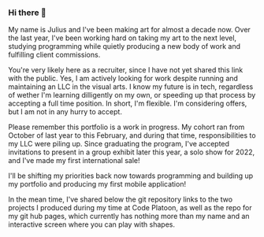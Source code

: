 ### Hi there 👋

My name is Julius and I've been making art for almost a decade now.  Over the last year, I've been working hard on taking my art to the next level, studying programming while quietly producing a new body of work and fulfilling client commissions.

You're very likely here as a recruiter, since I have not yet shared this link with the public.  Yes, I am actively looking for work despite running and maintaining an LLC in the visual arts.  I know my future is in tech, regardless of wether I'm learning dilligently on my own, or speeding up that process by accepting a full time position.  In short, I'm flexible.  I'm considering offers, but I am not in any hurry to accept.

Please remember this portfolio is a work in progress.  My cohort ran from October of last year to this February, and during that time, responsibilities to my LLC were piling up.  Since graduating the program, I've accepted invitations to present in a group exhibit later this year, a solo show for 2022, and I've made my first international sale!

I'll be shifting my priorities back now towards programming and building up my portfolio and producing my first mobile application!  

In the mean time, I've shared below the git repository links to the two projects I produced during my time at Code Platoon, as well as the repo for my git hub pages, which currently has nothing more than my name and an interactive screen where you can play with shapes.



<!--
**jdcbautista/jdcbautista** is a ✨ _special_ ✨ repository because its `README.md` (this file) appears on your GitHub profile.

Here are some ideas to get you started:

- 🔭 I’m currently working on ...
- 🌱 I’m currently learning ...
- 👯 I’m looking to collaborate on ...
- 🤔 I’m looking for help with ...
- 💬 Ask me about ...
- 📫 How to reach me: ...
- 😄 Pronouns: ...
- ⚡ Fun fact: ...
-->
